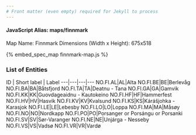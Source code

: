 ```yaml
---
# Front matter (even empty) required for Jekyll to process
---
```


#### JavaScript Alias: maps/finnmark

Map Name: Finnmark
Dimensions (Width x Height): 675x518



{% embed_spec_map finnmark-map.js %}

### List of Entities

ID | Short label | Label
---|---|---|---
NO.FI.AL|AL|Alta
NO.FI.BE|BE|Berlevåg
NO.FI.BA|BA|Båtsfjord
NO.FI.TA|TA|Deatnu - Tana
NO.FI.GA|GA|Gamvik
NO.FI.KK|KK|Guovdageaidnu - Kautokeino
NO.FI.HF|HF|Hammerfest
NO.FI.HV|HV|Hasvik
NO.FI.KV|KV|Kvalsund
NO.FI.KS|KS|Kárášjohka - Karasjok
NO.FI.LE|LE|Lebesby
NO.FI.LO|LO|Loppa
NO.FI.MA|MA|Måsøy
NO.FI.NO|NO|Nordkapp
NO.FI.PO|PO|Porsanger or Porsángu or Porsanki
NO.FI.SV|SV|Sør-Varanger
NO.FI.NE|NE|Unjárga - Nesseby
NO.FI.VS|VS|Vadsø
NO.FI.VR|VR|Vardø

